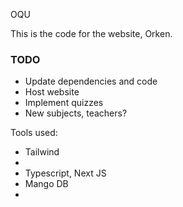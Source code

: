 OQU

This is the code for the website, Orken.

### TODO
- Update dependencies and code
- Host website
- Implement quizzes
- New subjects, teachers?

Tools used:
- Tailwind
- 
- Typescript, Next JS
- Mango DB
- 


